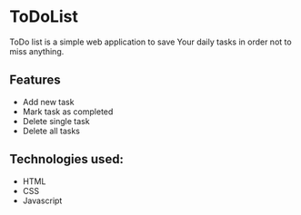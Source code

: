 # ToDoList 

ToDo list is a simple web application to save Your daily tasks in order not to miss anything.

## Features
* Add new task
* Mark task as completed
* Delete single task
* Delete all tasks 

## Technologies used:
* HTML
* CSS
* Javascript

